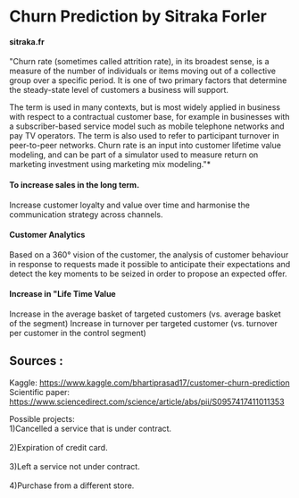 # Churn Prediction by Sitraka Forler 
#### sitraka.fr ####

"Churn rate (sometimes called attrition rate), in its broadest sense, is a measure of the number of individuals or items moving out of a collective group over a specific period. It is one of two primary factors that determine the steady-state level of customers a business will support.

The term is used in many contexts, but is most widely applied in business with respect to a contractual customer base, for example in businesses with a subscriber-based service model such as mobile telephone networks and pay TV operators. The term is also used to refer to participant turnover in peer-to-peer networks. Churn rate is an input into customer lifetime value modeling, and can be part of a simulator used to measure return on marketing investment using marketing mix modeling."*




#### To increase sales in the long term. ####
Increase customer loyalty and value over time and harmonise the communication strategy across channels.

#### Customer Analytics ####
Based on a 360° vision of the customer, the analysis of customer behaviour in response to requests made it possible to anticipate their expectations and detect the key moments to be seized in order to propose an expected offer.

#### Increase in "Life Time Value ####
Increase in the average basket of targeted customers (vs. average basket of the segment)
Increase in turnover per targeted customer (vs. turnover per customer in the control segment) 





Sources : 
-------------------
Kaggle: https://www.kaggle.com/bhartiprasad17/customer-churn-prediction
<br> Scientific paper: https://www.sciencedirect.com/science/article/abs/pii/S0957417411011353 


Possible projects: 
<br/> 1)Cancelled a service that is under contract.<br/>
<br/>2)Expiration of credit card.<br/>
<br/>3)Left a service not under contract.<br/>
<br/>4)Purchase from a different store.<br/>
